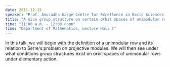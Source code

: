 ```yaml
---
date: 2011-12-15
speaker: "Prof. Anuradha Garge Centre for Excellence in Basic Sciences Mumbai"
title: "A nice group structure on certain orbit spaces of unimodular rows"
time: "11:00 a.m. - 12:00 noon" 
time: "Department of Mathematics, Lecture Hall I"
---
```

In this talk, we will begin with the definition of a unimodular row and its relation to Serre's problem on projective modules. We will then see under what conditions group structures exist on orbit spaces of unimodular rows under elementary action.
